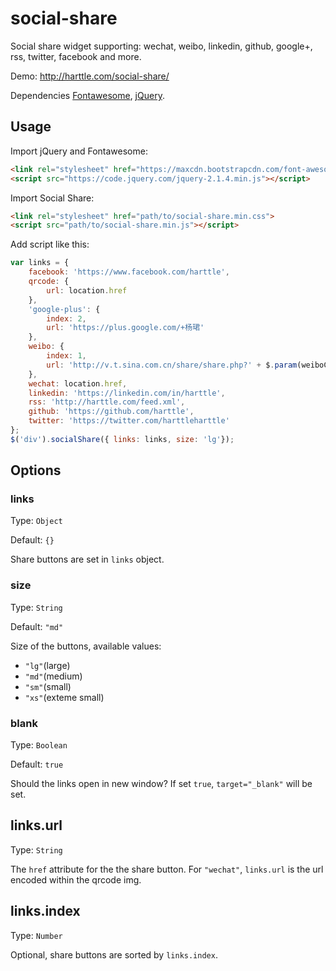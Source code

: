 # social-share

Social share widget supporting: wechat, weibo, linkedin, github, google+, rss, twitter, facebook and more.

Demo: http://harttle.com/social-share/

Dependencies [Fontawesome][font], [jQuery][jq].

## Usage

Import jQuery and Fontawesome:

```html
<link rel="stylesheet" href="https://maxcdn.bootstrapcdn.com/font-awesome/4.5.0/css/font-awesome.min.css">
<script src="https://code.jquery.com/jquery-2.1.4.min.js"></script>
```

Import Social Share:

```html
<link rel="stylesheet" href="path/to/social-share.min.css">
<script src="path/to/social-share.min.js"></script>
```

Add script like this:

```javascript
var links = {
    facebook: 'https://www.facebook.com/harttle',
    qrcode: {
        url: location.href
    },
    'google-plus': {
        index: 2,
        url: 'https://plus.google.com/+杨珺'
    },
    weibo: {
        index: 1,
        url: 'http://v.t.sina.com.cn/share/share.php?' + $.param(weiboConfig)
    },
    wechat: location.href,
    linkedin: 'https://linkedin.com/in/harttle',
    rss: 'http://harttle.com/feed.xml',
    github: 'https://github.com/harttle',
    twitter: 'https://twitter.com/harttleharttle'
};
$('div').socialShare({ links: links, size: 'lg'});
```

## Options

### links

Type: `Object`

Default: `{}`

Share buttons are set in `links` object.

### size

Type: `String`

Default: `"md"`

Size of the buttons, available values: 

* `"lg"`(large)
* `"md"`(medium)
* `"sm"`(small)
* `"xs"`(exteme small)

### blank

Type: `Boolean`

Default: `true`

Should the links open in new window? If set `true`, `target="_blank"` will be set.

## links.url

Type: `String`

The `href` attribute for the the share button. For `"wechat"`, `links.url` is the url encoded within the qrcode img.

## links.index

Type: `Number`

Optional, share buttons are sorted by `links.index`.


[font]: http://fontawesome.io/
[jq]: http://jquery.com/
